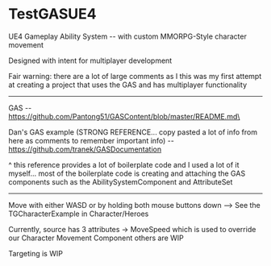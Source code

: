 # TestGASUE4

 UE4 Gameplay Ability System -- with custom MMORPG-Style character movement
 
 Designed with intent for multiplayer development
 
 Fair warning: there are a lot of large comments as I this was my first attempt at creating a project that uses the GAS and has multiplayer functionality
 
 -------------------------------------------------------------------------------------------------------------------------------------
 
 GAS -- https://github.com/Pantong51/GASContent/blob/master/README.md\
 
 Dan's GAS example (STRONG REFERENCE... copy pasted a lot of info from here as comments to remember important info) -- https://github.com/tranek/GASDocumentation
 
 ^ this reference provides a lot of boilerplate code and I used a lot of it myself... most of the boilerplate code is creating and attaching the GAS components such as the AbilitySystemComponent and AttributeSet
 
 -------------------------------------------------------------------------------------------------------------------------------------
 
 Move with either WASD or by holding both mouse buttons down --> See the TGCharacterExample in Character/Heroes
 
 Currently, source has 3 attributes -> MoveSpeed which is used to override our Character Movement Component
 others are WIP
 
 Targeting is WIP
